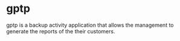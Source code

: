 # gptp
gptp is a backup activity application that allows the management to generate the reports of the their customers.
